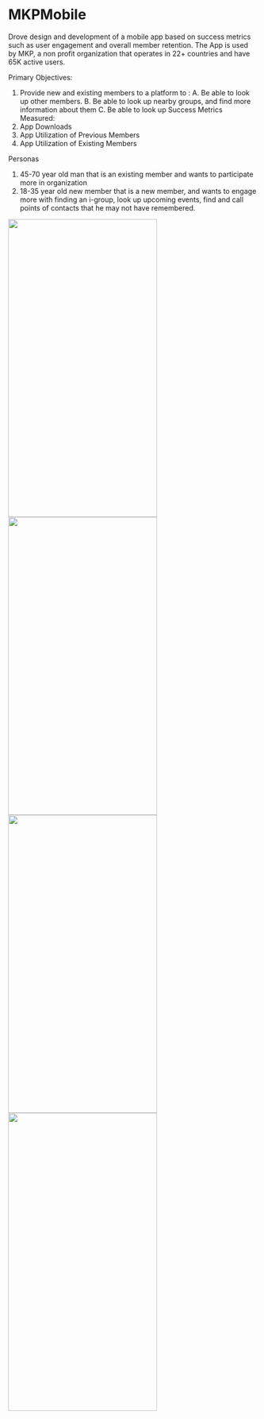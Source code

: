 # MKPMobile
Drove design and development of a mobile app based on success metrics such as user engagement and overall member retention. 
The App is used by MKP, a non profit organization that operates in 22+ countries and have 65K active users. 


Primary Objectives:
1. Provide new and existing members to a platform to : 
   A. Be able to look up other members.
   B. Be able to look up nearby groups, and find more information about them
   C. Be able to look up 
Success Metrics Measured:
1. App Downloads
2. App Utilization of Previous Members
3. App Utilization of Existing Members

Personas
1. 45-70 year old man that is an existing member and wants to participate more in organization
2. 18-35 year old new member that is a new member, and wants to engage more with finding an i-group, look up upcoming events, find and call points of contacts that he may not have remembered.

<img src="https://user-images.githubusercontent.com/29704847/97125162-3b6ea080-16f0-11eb-9094-800bda3aa8f7.jpg" width="300" height="600">
<img src="https://user-images.githubusercontent.com/29704847/97125210-6658f480-16f0-11eb-8702-7a2933cfbc39.jpg" width="300" height="600">
<img src=https://user-images.githubusercontent.com/29704847/97125188-517c6100-16f0-11eb-91e2-5245606064b7.jpg" width="300" height="600">
<img src="https://user-images.githubusercontent.com/29704847/97125115-0c582f00-16f0-11eb-82d8-66233670e36e.jpg" width="300" height="600">



